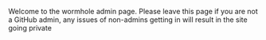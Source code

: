 Welcome to the wormhole admin page.
Please leave this page if you are not a GitHub admin, any issues of non-admins getting in will result in the site going private
